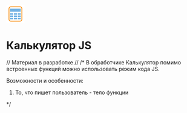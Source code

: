 ![](/media/app/vendors/calcdata.svg)
# Калькулятор JS

// Материал в разработке //
/*
В обработчике Калькулятор помимо встроенных функций можно использовать режим кода JS.

Возможности и особенности: 
1. То, что пишет пользователь - тело функции

*/

